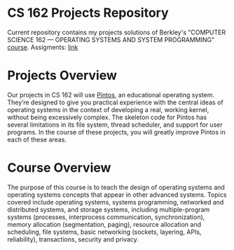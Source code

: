 CS 162 Projects Repository
=======================

Current repository contains my projects solutions of Berkley's "COMPUTER SCIENCE 162 — OPERATING SYSTEMS AND SYSTEM PROGRAMMING" [course](https://hkn.eecs.berkeley.edu/courseguides/CS/162). Assigments: [link](https://inst.eecs.berkeley.edu/~cs162/sp22/)

# Projects Overview
Our projects in CS 162 will use [Pintos](https://en.wikipedia.org/wiki/Pintos), an educational operating system. They’re designed to give you practical experience with the central ideas of operating systems in the context of developing a real, working kernel, without being excessively complex. The skeleton code for Pintos has several limitations in its file system, thread scheduler, and support for user programs. In the course of these projects, you will greatly improve Pintos in each of these areas.

# Course Overview
The purpose of this course is to teach the design of operating systems and operating systems concepts that appear in other advanced systems. Topics covered include operating systems, systems programming, networked and distributed systems, and storage systems, including multiple-program systems (processes, interprocess communication, synchronization), memory allocation (segmentation, paging), resource allocation and scheduling, file systems, basic networking (sockets, layering, APIs, reliability), transactions, security and privacy.
